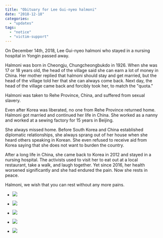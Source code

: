 ```yaml
---
title: "Obituary for Lee Gui-nyeo halmoni"
date: "2018-12-18"
categories: 
  - "updates"
tags: 
  - "notice"
  - "victim-support"
---
```


On December 14th, 2018, Lee Gui-nyeo halmoni who stayed in a nursing hospital in Yongin passed away. 

Halmoni was born in Cheongju, Chungcheongbukdo in 1926. When she was 17 or 18 years old, the head of the village said she can earn a lot of money in China. Her mother replied that halmoni should stay and get married, but the head of the village told her that she can always come back. Next day, the head of the village came back and forcibly took her, to match the "quota."

Halmoni was taken to Rehe Province, China, and suffered from sexual slavery.

Even after Korea was liberated, no one from Rehe Province returned home. Halmoni got married and continued her life in China. She worked as a nanny and worked at a sewing factory for 15 years in Beijing. 

She always missed home. Before South Korea and China established diplomatic relationships, she always sprang out of her house when she heard others speaking in Korean. She even refused to receive aid from Korea saying that she does not want to burden the country.

After a long life in China, she came back to Korea in 2012 and stayed in a nursing hospital. The activists used to visit her to eat out at a local restaurant, take a walk, and laugh together. Yet since 2016, her health worsened significantly and she had endured the pain. Now she rests in peace.

Halmoni, we wish that you can rest without any more pains. 

- ![](https://r2.womenandwar.net/2018/12/1-4-1024x680.jpg)
    
- ![](https://r2.womenandwar.net/2018/12/2-4-1024x680.jpg)
    
- ![](https://r2.womenandwar.net/2018/12/3-4.jpg)
    
- ![](https://r2.womenandwar.net/2018/12/4-4.jpg)
    
- ![](https://r2.womenandwar.net/2018/12/5-3-1024x768.jpg)
